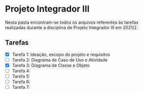 # Projeto Integrador III

Nesta pasta encontram-se todos os arquivos referentes às tarefas realizadas durante a disciplina de Projeto Integrador III em 2021/2.

## Tarefas 

- [x] Tarefa 1: Ideação, escopo do projeto e requisitos
- [ ] Tarefa 2: Diagrama de Caso de Uso e Atividade
- [x] Tarefa 3: Diagrama de Classe e Objeto
- [ ] Tarefa 4:
- [ ] Tarefa 5:
- [ ] Tarefa 6:
- [ ] Tarefa 7:
